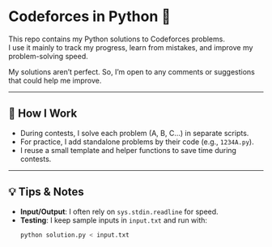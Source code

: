 # Codeforces in Python 🐍

This repo contains my Python solutions to Codeforces problems.  
I use it mainly to track my progress, learn from mistakes, and improve my problem-solving speed.

My solutions aren’t perfect. So, I’m open to any comments or suggestions that could help me improve.

---

## 🚀 How I Work

- During contests, I solve each problem (A, B, C…) in separate scripts.
- For practice, I add standalone problems by their code (e.g., `1234A.py`).
- I reuse a small template and helper functions to save time during contests.

---

## 💡 Tips & Notes

- **Input/Output**: I often rely on `sys.stdin.readline` for speed.
- **Testing**: I keep sample inputs in `input.txt` and run with:
  ```bash
  python solution.py < input.txt
  ```

